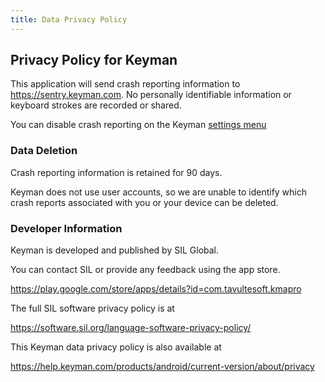 ```yaml
---
title: Data Privacy Policy
---
```


## Privacy Policy for Keyman

This application will send crash reporting information to https://sentry.keyman.com. No personally identifiable information or keyboard strokes are recorded or shared.

You can disable crash reporting on the Keyman 
[settings menu](../basic/config/)

### Data Deletion

Crash reporting information is retained for 90 days. 

Keyman does not use user accounts, so we are unable to identify which crash reports associated with you or your device can be deleted.



### Developer Information

Keyman is developed and published by SIL Global.

You can contact SIL or provide any feedback using the app store.

https://play.google.com/store/apps/details?id=com.tavultesoft.kmapro

The full SIL software privacy policy is at

https://software.sil.org/language-software-privacy-policy/

This Keyman data privacy policy is also available at

https://help.keyman.com/products/android/current-version/about/privacy

